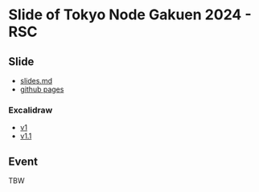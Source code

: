 # Slide of Tokyo Node Gakuen 2024 - RSC

## Slide

- [slides.md](slides.md)
- [github pages](https://akifumisato.github.io/slide-of-tng-2024-rsc/1)

### Excalidraw

- [v1](https://excalidraw.com/#json=sZLj7H-DFp32nMwLviITb,E0zJdnTJIqyAgHyRj423rQ)
- [v1.1](https://excalidraw.com/#json=VUzRSbbgFdadE3gQYzAWY,yHmBmNpEDm_WSGQ4JePlfQ)

## Event

TBW
